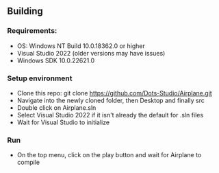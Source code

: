 ## Building

### Requirements:

- OS: Windows NT Build 10.0.18362.0 or higher
- Visual Studio 2022 (older versions may have issues)
- Windows SDK 10.0.22621.0

### Setup environment
- Clone this repo: git clone https://github.com/Dots-Studio/Airplane.git
- Navigate into the newly cloned folder, then Desktop and finally src
- Double click on Airplane.sln
- Select Visual Studio 2022 if it isn't already the default for .sln files
- Wait for Visual Studio to initialize

### Run
- On the top menu, click on the play button and wait for Airplane to compile
